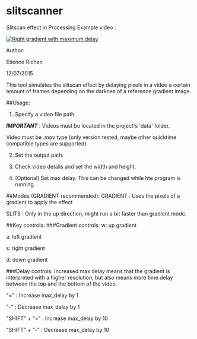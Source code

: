 # slitscanner
Slitscan effect in Processing
Example video :

[![Right gradient with maximum delay](https://www.youtube.com/watch?v=cNnaRpf-W5U/0.jpg)](https://www.youtube.com/watch?v=cNnaRpf-W5U)

Author:

Etienne Richan

12/07/2015

This tool simulates the slitscan effect by delaying pixels in a video a certain amount of frames depending on the darknes of a reference gradient image.

##Usage:
1. Specify a video file path. 

  ***IMPORTANT*** : Videos must be located in the project's 'data' folder. 
  
  Video must be .mov type (only version tested, maybe other quicktime compatible types are supported)

2. Set the output path.

3. Check video details and set the width and height.

4. (Optional) Set max delay. This can be changed while hte program is running.


##Modes (GRADIENT recommended):
  GRADIENT : Uses the pixels of a gradient to apply the effect
  
  SLITS : Only in the up direction, might run a bit faster than gradient mode. 


##Key controls:
###Gradient controls:
  w: up gradient
  
  a: left gradient
  
  s: right gradient
  
  d: down gradient

###Delay controls:
 Increased max delay means that the gradient is interpreted with a higher resolution, but also means more time delay between the top and the bottom of the video. 

  "=" : Increase max_delay by 1
  
  "-" : Decrease max_delay by 1
  
  "SHIFT" + "=" : Increase max_delay by 10

  "SHIFT" + "-" : Decrease max_delay by 10
  


